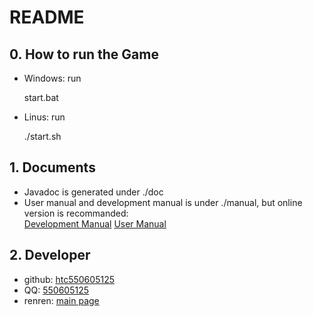README
=========

## 0. How to run the Game
* Windows: run
    
    start.bat

* Linus: run
    
    ./start.sh

## 1. Documents
* Javadoc is generated under ./doc
* User manual and development manual is under ./manual, but online version is recommanded:  
    [Development Manual](https://github.com/htc550605125/BoxMover/blob/master/manual/Development%20Manual.md)
    [User Manual](https://github.com/htc550605125/BoxMover/blob/master/manual/User%20Manual.md)

## 2. Developer
* github: [htc550605125](https://github.com/htc550605125)
* QQ: [550605125](http://user.qzone.qq.com/550605125)
* renren: [main page](http://www.renren.com/330937340)
